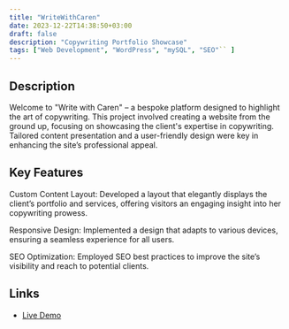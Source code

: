 ```yaml
---
title: "WriteWithCaren"
date: 2023-12-22T14:38:50+03:00
draft: false
description: "Copywriting Portfolio Showcase"
tags: ["Web Development", "WordPress", "mySQL", "SEO"`` ]
---
```

<!-- ![Project Screenshot](images/screenshot.jpg) -->
## Description
Welcome to "Write with Caren" – a bespoke platform designed to highlight the art of copywriting. This project involved creating a website from the ground up, focusing on showcasing the client's expertise in copywriting. Tailored content presentation and a user-friendly design were key in enhancing the site’s professional appeal.

## Key Features

Custom Content Layout: Developed a layout that elegantly displays the client’s portfolio and services, offering visitors an engaging insight into her copywriting prowess.

Responsive Design: Implemented a design that adapts to various devices, ensuring a seamless experience for all users.

SEO Optimization: Employed SEO best practices to improve the site’s visibility and reach to potential clients.

## Links

- [Live Demo](https://www.writewithcaren.com/)
